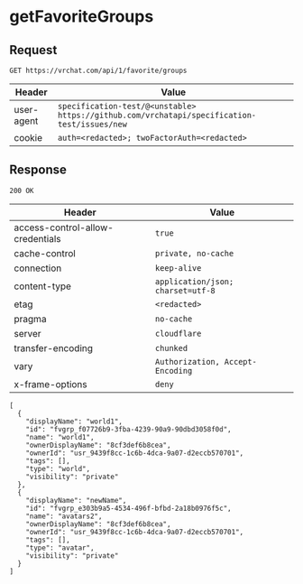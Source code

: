 # getFavoriteGroups

## Request
`GET https://vrchat.com/api/1/favorite/groups`

| Header | Value |
| ------ | ----- |
| user-agent | `specification-test/@<unstable> https://github.com/vrchatapi/specification-test/issues/new` |
| cookie | `auth=<redacted>; twoFactorAuth=<redacted>` |


## Response
`200 OK`

| Header | Value |
| ------ | ----- |
| access-control-allow-credentials | `true` |
| cache-control | `private, no-cache` |
| connection | `keep-alive` |
| content-type | `application/json; charset=utf-8` |
| etag | `<redacted>` |
| pragma | `no-cache` |
| server | `cloudflare` |
| transfer-encoding | `chunked` |
| vary | `Authorization, Accept-Encoding` |
| x-frame-options | `deny` |

```jsonc
[
  {
    "displayName": "world1",
    "id": "fvgrp_f07726b9-3fba-4239-90a9-90dbd3058f0d",
    "name": "world1",
    "ownerDisplayName": "8cf3def6b8cea",
    "ownerId": "usr_9439f8cc-1c6b-4dca-9a07-d2eccb570701",
    "tags": [],
    "type": "world",
    "visibility": "private"
  },
  {
    "displayName": "newName",
    "id": "fvgrp_e303b9a5-4534-496f-bfbd-2a18b0976f5c",
    "name": "avatars2",
    "ownerDisplayName": "8cf3def6b8cea",
    "ownerId": "usr_9439f8cc-1c6b-4dca-9a07-d2eccb570701",
    "tags": [],
    "type": "avatar",
    "visibility": "private"
  }
]
```
